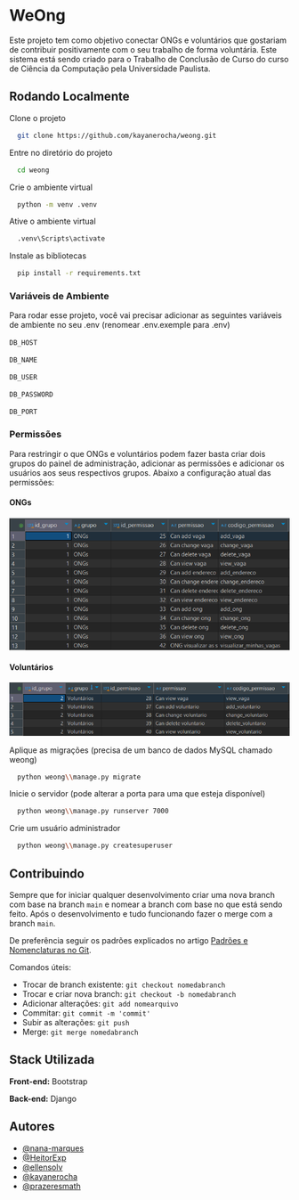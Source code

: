 
# WeOng

Este projeto tem como objetivo conectar ONGs e voluntários que gostariam de contribuir positivamente com o seu trabalho de forma voluntária. Este sistema está sendo criado para o Trabalho de Conclusão de Curso do curso de Ciência da Computação pela Universidade Paulista.




## Rodando Localmente

Clone o projeto

```bash
  git clone https://github.com/kayanerocha/weong.git
```

Entre no diretório do projeto

```bash
  cd weong
```

Crie o ambiente virtual

```bash
  python -m venv .venv
```

Ative o ambiente virtual

```bash
  .venv\Scripts\activate
```

Instale as bibliotecas

```bash
  pip install -r requirements.txt
```

### Variáveis de Ambiente

Para rodar esse projeto, você vai precisar adicionar as seguintes variáveis de ambiente no seu .env (renomear .env.exemple para .env)

`DB_HOST`

`DB_NAME`

`DB_USER`

`DB_PASSWORD`

`DB_PORT`

### Permissões

Para restringir o que ONGs e voluntários podem fazer basta criar dois grupos do painel de administração, adicionar as permissões e adicionar os usuários aos seus respectivos grupos. Abaixo a configuração atual das permissões:
#### ONGs
![alt text](image.png)

#### Voluntários
![alt text](image-1.png)

Aplique as migrações (precisa de um banco de dados MySQL chamado weong)

```bash
  python weong\\manage.py migrate
```

Inicie o servidor (pode alterar a porta para uma que esteja disponível)

```bash
  python weong\\manage.py runserver 7000
```

Crie um usuário administrador

```bash
  python weong\\manage.py createsuperuser
```


## Contribuindo

Sempre que for iniciar qualquer desenvolvimento criar uma nova branch com base na branch `main` e nomear a branch com base no que está sendo feito. Após o desenvolvimento e tudo funcionando fazer o merge com a branch `main`.

De preferência seguir os padrões explicados no artigo [Padrões e Nomenclaturas no Git](https://www.brunodulcetti.com/padroes-e-nomenclaturas-no-git/).

Comandos úteis:
- Trocar de branch existente: `git checkout nomedabranch`
- Trocar e criar nova branch: `git checkout -b nomedabranch`
- Adicionar alterações: `git add nomearquivo`
- Commitar: `git commit -m 'commit'`
- Subir as alterações: `git push`
- Merge: `git merge nomedabranch`





## Stack Utilizada

**Front-end:** Bootstrap

**Back-end:** Django


## Autores

- [@nana-marques](https://github.com/nana-marques)
- [@HeitorExp](https://github.com/HeitorExp)
- [@ellensolv](https://github.com/ellensolv)
- [@kayanerocha](https://github.com/kayanerocha)
- [@prazeresmath](https://github.com/prazeresmath)

